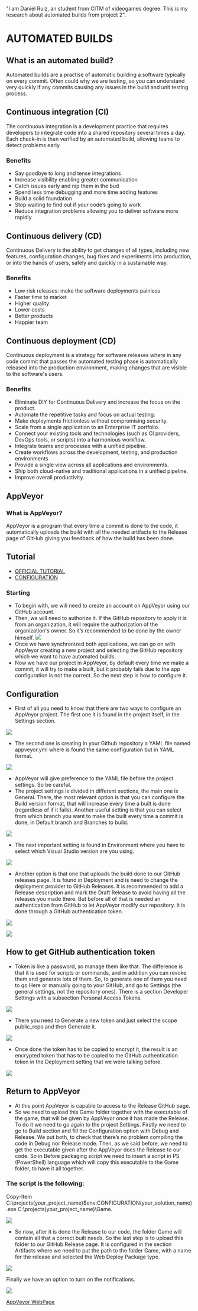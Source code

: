 "I am Daniel Ruiz, an student from CITM of videogames degree. This is my research about automated builds from project 2".

# AUTOMATED BUILDS

## What is an automated build?
Automated builds are a practise of automatic building a software typically on every commit. Often could why we are testing, so you can understand very quickly if any commits causing any issues in the build and unit testing process.

## Continuous integration (CI)
  The continuous integration is a development practice that requires developers to integrate code into a shared repository several times a day. Each check-in is then verified by an automated build, allowing teams to detect problems early.

### Benefits
- Say goodbye to long and tense integrations
- Increase visibility enabling greater communication
- Catch issues early and nip them in the bud
- Spend less time debugging and more time adding features
- Build a solid foundation
- Stop waiting to find out if your code’s going to work
- Reduce integration problems allowing you to deliver software more rapidly

## Continuous delivery (CD)
Continuous Delivery is the ability to get changes of all types, including new features, configuration changes, bug fixes and experiments into production, or into the hands of users, safely and quickly in a sustainable way.

### Benefits
- Low risk releases: make the software deployments painless 
- Faster time to market
- Higher quality
- Lower costs
- Better products
- Happier team

## Continuous deployment (CD)
Continuous deployment is a strategy for software releases where in any code commit that passes the automated testing phase is automatically released into the production environment, making changes that are visible to the software's users.

### Benefits
- Eliminate DIY for Continuous Delivery and increase the focus on the product.
- Automate the repetitive tasks and focus on actual testing.
- Make deployments frictionless without compromising security.
- Scale from a single application to an Enterprise IT portfolio.
- Connect your existing tools and technologies (such as CI providers, DevOps tools, or scripts) into a harmonious workflow.
- Integrate teams and processes with a unified pipeline.
- Create workflows across the development, testing, and production environments
- Provide a single view across all applications and environments.
- Ship both cloud-native and traditional applications in a unified pipeline.
- Improve overall productivity.

## AppVeyor

### What is AppVeyor?
AppVeyor is a program that every time a commit is done to the code, it automatically uploads the build with all the needed artifacts to the Release page of GitHub giving you feedback of how the build has been done.

## Tutorial

- [OFFICIAL TUTORIAL](https://youtu.be/e1rVM4_nzWw)
- [CONFIGURATION](https://www.appveyor.com/docs/build-configuration/)

### Starting
- To begin with, we will need to create an account on AppVeyor using our GitHub account.
- Then, we will need to authorize it. If the GitHub repository to apply it is from an organization, it will require the authorization of the organization's owner. So it’s recommended to be done by the owner himself.
![](Docs/Images/captura1.png)
- Once we have synchronized both applications, we can go on with AppVeyor creating a new project and selecting the GitHub repository which we want to have automated builds.
- Now we have our project in AppVeyor, by default every time we make a commit, it will try to make a built, but it probably fails due to the app configuration is not the correct. So the next step is how to configure it.

## Configuration
- First of all you need to know that there are two ways to configure an AppVeyor project. The first one it is found in the project itself, in the Settings section.

![](Docs/Images/captura2.png)

- The second one is creating in your Github repository a YAML file named appveyor.yml where is found the same configuration but in YAML format.

![](Docs/Images/Captura3.PNG)

- AppVeyor will give preference to the YAML file before the project settings. So be careful.
- The project settings is divided in different sections, the main one is General. There, the most relevant option is that you can configure the Build version format, that will increase every time a built is done (regardless of if it fails). Another useful setting is that you can select from which branch you want to make the built every time a commit is done, in Default branch and Branches to build.

![](Docs/Images/Captura4.PNG)

- The next important setting is found in Environment where you have to select which Visual Studio version are you using.

![](Docs/Images/Captura5.PNG)

- Another option is that one that uploads the build done to our GitHub releases page. It is found in Deployment and is need to change the deployment provider to GitHub Releases. It is recommended to add a Release description and mark the Draft Release to avoid having all the releases you made there. But before all of that is needed an authentication from GitHub to let AppVeyor modify our repository. It is done through a GitHub authentication token.

![](Docs/Images/Captura6.PNG)

![](Docs/Images/Captura7.PNG)

## How to get GitHub authentication token

- Token is like a password, so manage them like that. The difference is that it is used for scripts or commands, and in addition you can revoke them and generate lots of them. So, to generate one of them you need to go Here or manually going to your GitHub, and go to Settings (the general settings, not the repository ones). There is a section Developer Settings with a subsection Personal Access Tokens.

![](Docs/Images/Captura8.PNG)

- There you need to Generate a new token and just select the scope public_repo and then Generate it.

![](Docs/Images/Captura9.PNG)

- Once done the token has to be copied to encrypt it, the result is an encrypted token that has to be copied to the GitHub authentication token in the Deployment setting that we were talking before.

![](Docs/Images/Captura.PNG)

## Return to AppVeyor
- At this point AppVeyor is capable to access to the Release GitHub page.
- So we need to upload this Game folder together with the executable of the game, that will be given by AppVeyor once it has made the Release. To do it we need to go again to the project Settings. Firstly we need to go to Build section and fill the Configuration option with Debug and Release. We put both, to check that there’s no problem compiling the code in Debug nor Release mode. Then, as we said before, we need to get the executable given after the AppVeyor does the Release to our code. So in Before packaging script we need to insert a script in PS (PowerShell) language which will copy this executable to the Game folder, to have it all together.

### The script is the following:
Copy-Item C:\projects\(your_project_name)\$env:CONFIGURATION\(your_solution_name).exe C:\projects\(your_project_name)\Game\.

![](Docs/Images/Captura10.PNG)

- So now, after it is done the Release to our code, the folder Game will contain all that a correct built needs. So the last step is to upload this folder to our GitHub Release page. It is configured in the section Artifacts where we need to put the path to the folder Game, with a name for the release and selected the Web Deploy Package type.

![](Docs/Images/Captura11.PNG)

Finally we have an option to turn on the notifications.

![](Docs/Images/Captura12.PNG)

[AppVeyor WebPage](https://www.appveyor.com/)





